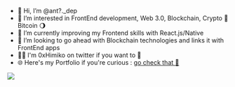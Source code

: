 - 👋 Hi, I’m @ant?._dep
- 👀 I’m interested in FrontEnd development, Web 3.0, Blockchain, Crypto 🚀 Bitcoin 🌖
- 🌱 I’m currently improving my Frontend skills with React.js/Native
- 💞️ I’m looking to go ahead with Blockchain technologies and links it with FrontEnd apps
- 👨‍💻 I'm 0xHimiko on twitter if you want to 📲
- 🌐 Here's my Portfolio if you're curious : <a href="https://antoine-de-pertat.netlify.app"> go check that 👀 </a></br>
<img src="https://github.com/ant-dep/First-code-try-ever/blob/main/ant-dep.png?raw=true">
